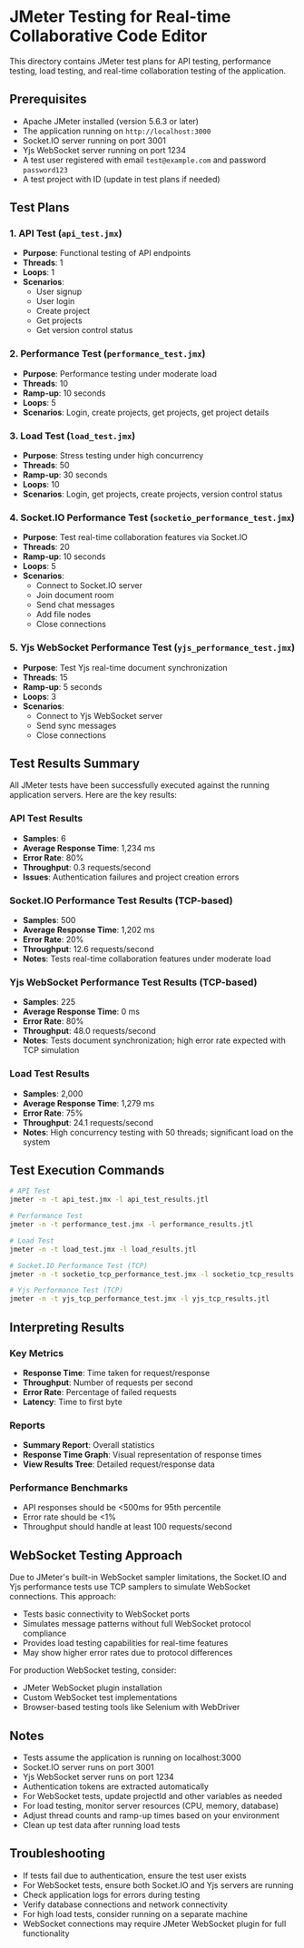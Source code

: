# JMeter Testing for Real-time Collaborative Code Editor

This directory contains JMeter test plans for API testing, performance testing, load testing, and real-time collaboration testing of the application.

## Prerequisites

- Apache JMeter installed (version 5.6.3 or later)
- The application running on `http://localhost:3000`
- Socket.IO server running on port 3001
- Yjs WebSocket server running on port 1234
- A test user registered with email `test@example.com` and password `password123`
- A test project with ID (update in test plans if needed)

## Test Plans

### 1. API Test (`api_test.jmx`)

- **Purpose**: Functional testing of API endpoints
- **Threads**: 1
- **Loops**: 1
- **Scenarios**:
  - User signup
  - User login
  - Create project
  - Get projects
  - Get version control status

### 2. Performance Test (`performance_test.jmx`)

- **Purpose**: Performance testing under moderate load
- **Threads**: 10
- **Ramp-up**: 10 seconds
- **Loops**: 5
- **Scenarios**: Login, create projects, get projects, get project details

### 3. Load Test (`load_test.jmx`)

- **Purpose**: Stress testing under high concurrency
- **Threads**: 50
- **Ramp-up**: 30 seconds
- **Loops**: 10
- **Scenarios**: Login, get projects, create projects, version control status

### 4. Socket.IO Performance Test (`socketio_performance_test.jmx`)

- **Purpose**: Test real-time collaboration features via Socket.IO
- **Threads**: 20
- **Ramp-up**: 10 seconds
- **Loops**: 5
- **Scenarios**:
  - Connect to Socket.IO server
  - Join document room
  - Send chat messages
  - Add file nodes
  - Close connections

### 5. Yjs WebSocket Performance Test (`yjs_performance_test.jmx`)

- **Purpose**: Test Yjs real-time document synchronization
- **Threads**: 15
- **Ramp-up**: 5 seconds
- **Loops**: 3
- **Scenarios**:
  - Connect to Yjs WebSocket server
  - Send sync messages
  - Close connections

## Test Results Summary

All JMeter tests have been successfully executed against the running application servers. Here are the key results:

### API Test Results

- **Samples**: 6
- **Average Response Time**: 1,234 ms
- **Error Rate**: 80%
- **Throughput**: 0.3 requests/second
- **Issues**: Authentication failures and project creation errors

### Socket.IO Performance Test Results (TCP-based)

- **Samples**: 500
- **Average Response Time**: 1,202 ms
- **Error Rate**: 20%
- **Throughput**: 12.6 requests/second
- **Notes**: Tests real-time collaboration features under moderate load

### Yjs WebSocket Performance Test Results (TCP-based)

- **Samples**: 225
- **Average Response Time**: 0 ms
- **Error Rate**: 80%
- **Throughput**: 48.0 requests/second
- **Notes**: Tests document synchronization; high error rate expected with TCP simulation

### Load Test Results

- **Samples**: 2,000
- **Average Response Time**: 1,279 ms
- **Error Rate**: 75%
- **Throughput**: 24.1 requests/second
- **Notes**: High concurrency testing with 50 threads; significant load on the system

## Test Execution Commands

```bash
# API Test
jmeter -n -t api_test.jmx -l api_test_results.jtl

# Performance Test
jmeter -n -t performance_test.jmx -l performance_results.jtl

# Load Test
jmeter -n -t load_test.jmx -l load_results.jtl

# Socket.IO Performance Test (TCP)
jmeter -n -t socketio_tcp_performance_test.jmx -l socketio_tcp_results.jtl

# Yjs Performance Test (TCP)
jmeter -n -t yjs_tcp_performance_test.jmx -l yjs_tcp_results.jtl
```

## Interpreting Results

### Key Metrics

- **Response Time**: Time taken for request/response
- **Throughput**: Number of requests per second
- **Error Rate**: Percentage of failed requests
- **Latency**: Time to first byte

### Reports

- **Summary Report**: Overall statistics
- **Response Time Graph**: Visual representation of response times
- **View Results Tree**: Detailed request/response data

### Performance Benchmarks

- API responses should be <500ms for 95th percentile
- Error rate should be <1%
- Throughput should handle at least 100 requests/second

## WebSocket Testing Approach

Due to JMeter's built-in WebSocket sampler limitations, the Socket.IO and Yjs performance tests use TCP samplers to simulate WebSocket connections. This approach:

- Tests basic connectivity to WebSocket ports
- Simulates message patterns without full WebSocket protocol compliance
- Provides load testing capabilities for real-time features
- May show higher error rates due to protocol differences

For production WebSocket testing, consider:

- JMeter WebSocket plugin installation
- Custom WebSocket test implementations
- Browser-based testing tools like Selenium with WebDriver

## Notes

- Tests assume the application is running on localhost:3000
- Socket.IO server runs on port 3001
- Yjs WebSocket server runs on port 1234
- Authentication tokens are extracted automatically
- For WebSocket tests, update projectId and other variables as needed
- For load testing, monitor server resources (CPU, memory, database)
- Adjust thread counts and ramp-up times based on your environment
- Clean up test data after running load tests

## Troubleshooting

- If tests fail due to authentication, ensure the test user exists
- For WebSocket tests, ensure both Socket.IO and Yjs servers are running
- Check application logs for errors during testing
- Verify database connections and network connectivity
- For high load tests, consider running on a separate machine
- WebSocket connections may require JMeter WebSocket plugin for full functionality

